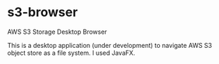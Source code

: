 # s3-browser
AWS S3 Storage Desktop Browser

This is a desktop application (under development) to navigate AWS S3 object store as a file system. I used JavaFX.
